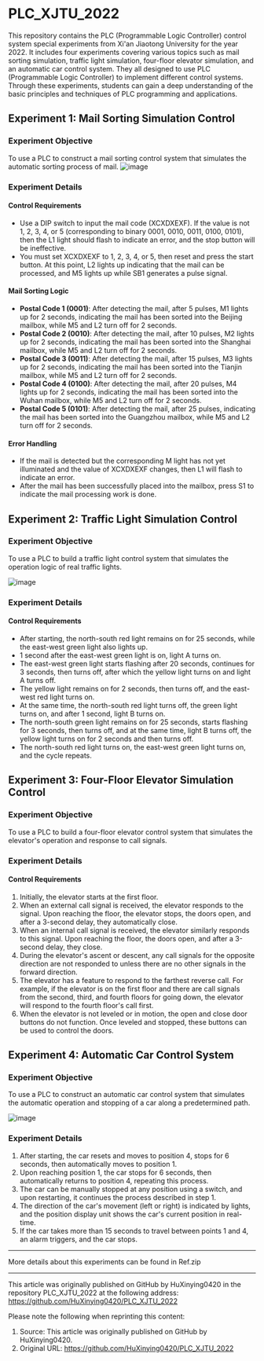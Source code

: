 # PLC_XJTU_2022
This repository contains the PLC (Programmable Logic Controller) control system special experiments from Xi'an Jiaotong University for the year 2022. It includes four experiments covering various topics such as mail sorting simulation, traffic light simulation, four-floor elevator simulation, and an automatic car control system. They all designed to use PLC (Programmable Logic Controller) to implement different control systems. Through these experiments, students can gain a deep understanding of the basic principles and techniques of PLC programming and applications.

## Experiment 1: Mail Sorting Simulation Control

### Experiment Objective

To use a PLC to construct a mail sorting control system that simulates the automatic sorting process of mail.
![image](https://github.com/HuXinying0420/PLC_XJTU_2022/assets/169136175/66741b00-f312-49b3-8b84-82313c478fa0)

### Experiment Details

#### Control Requirements

- Use a DIP switch to input the mail code (XCXDXEXF). If the value is not 1, 2, 3, 4, or 5 (corresponding to binary 0001, 0010, 0011, 0100, 0101), then the L1 light should flash to indicate an error, and the stop button will be ineffective.
- You must set XCXDXEXF to 1, 2, 3, 4, or 5, then reset and press the start button. At this point, L2 lights up indicating that the mail can be processed, and M5 lights up while SB1 generates a pulse signal.

#### Mail Sorting Logic

- **Postal Code 1 (0001)**: After detecting the mail, after 5 pulses, M1 lights up for 2 seconds, indicating the mail has been sorted into the Beijing mailbox, while M5 and L2 turn off for 2 seconds.
- **Postal Code 2 (0010)**: After detecting the mail, after 10 pulses, M2 lights up for 2 seconds, indicating the mail has been sorted into the Shanghai mailbox, while M5 and L2 turn off for 2 seconds.
- **Postal Code 3 (0011)**: After detecting the mail, after 15 pulses, M3 lights up for 2 seconds, indicating the mail has been sorted into the Tianjin mailbox, while M5 and L2 turn off for 2 seconds.
- **Postal Code 4 (0100)**: After detecting the mail, after 20 pulses, M4 lights up for 2 seconds, indicating the mail has been sorted into the Wuhan mailbox, while M5 and L2 turn off for 2 seconds.
- **Postal Code 5 (0101)**: After detecting the mail, after 25 pulses, indicating the mail has been sorted into the Guangzhou mailbox, while M5 and L2 turn off for 2 seconds.

#### Error Handling

- If the mail is detected but the corresponding M light has not yet illuminated and the value of XCXDXEXF changes, then L1 will flash to indicate an error.
- After the mail has been successfully placed into the mailbox, press S1 to indicate the mail processing work is done.

## Experiment 2: Traffic Light Simulation Control

### Experiment Objective

To use a PLC to build a traffic light control system that simulates the operation logic of real traffic lights.

![image](https://github.com/HuXinying0420/PLC_XJTU_2022/assets/169136175/8488afc8-8fc4-4cef-93c0-c85ecc44a17d)

### Experiment Details

#### Control Requirements

- After starting, the north-south red light remains on for 25 seconds, while the east-west green light also lights up.
- 1 second after the east-west green light is on, light A turns on.
- The east-west green light starts flashing after 20 seconds, continues for 3 seconds, then turns off, after which the yellow light turns on and light A turns off.
- The yellow light remains on for 2 seconds, then turns off, and the east-west red light turns on.
- At the same time, the north-south red light turns off, the green light turns on, and after 1 second, light B turns on.
- The north-south green light remains on for 25 seconds, starts flashing for 3 seconds, then turns off, and at the same time, light B turns off, the yellow light turns on for 2 seconds and then turns off.
- The north-south red light turns on, the east-west green light turns on, and the cycle repeats.

## Experiment 3: Four-Floor Elevator Simulation Control

### Experiment Objective

To use a PLC to build a four-floor elevator control system that simulates the elevator's operation and response to call signals.

### Experiment Details

#### Control Requirements

1. Initially, the elevator starts at the first floor.
2. When an external call signal is received, the elevator responds to the signal. Upon reaching the floor, the elevator stops, the doors open, and after a 3-second delay, they automatically close.
3. When an internal call signal is received, the elevator similarly responds to this signal. Upon reaching the floor, the doors open, and after a 3-second delay, they close.
4. During the elevator's ascent or descent, any call signals for the opposite direction are not responded to unless there are no other signals in the forward direction.
5. The elevator has a feature to respond to the farthest reverse call. For example, if the elevator is on the first floor and there are call signals from the second, third, and fourth floors for going down, the elevator will respond to the fourth floor's call first.
6. When the elevator is not leveled or in motion, the open and close door buttons do not function. Once leveled and stopped, these buttons can be used to control the doors.

## Experiment 4: Automatic Car Control System

### Experiment Objective

To use a PLC to construct an automatic car control system that simulates the automatic operation and stopping of a car along a predetermined path.


![image](https://github.com/HuXinying0420/PLC_XJTU_2022/assets/169136175/6b1c27be-9da2-4127-8d41-5182673c5b9c)


### Experiment Details

1. After starting, the car resets and moves to position 4, stops for 6 seconds, then automatically moves to position 1.
2. Upon reaching position 1, the car stops for 6 seconds, then automatically returns to position 4, repeating this process.
3. The car can be manually stopped at any position using a switch, and upon restarting, it continues the process described in step 1.
4. The direction of the car's movement (left or right) is indicated by lights, and the position display unit shows the car's current position in real-time.
5. If the car takes more than 15 seconds to travel between points 1 and 4, an alarm triggers, and the car stops.


---
More details about this experiments can be found in Ref.zip

---
This article was originally published on GitHub by HuXinying0420 in the repository PLC_XJTU_2022 at the following address: https://github.com/HuXinying0420/PLC_XJTU_2022

Please note the following when reprinting this content:

1. Source: This article was originally published on GitHub by HuXinying0420.
2. Original URL: https://github.com/HuXinying0420/PLC_XJTU_2022
